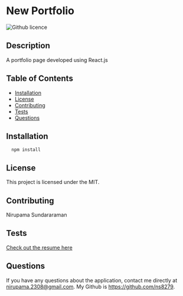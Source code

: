 # New Portfolio
![Github licence](http://img.shields.io/badge/license-MIT-blue.svg)
  
  ## Description
  A portfolio page developed using React.js

  ## Table of Contents
  * [Installation](#installation)
  * [License](#license)
  * [Contributing](#contributing)
  * [Tests](#tests)
  * [Questions](#questions)
  
  ## Installation 
      npm install
        
   
  ## License
  This project is licensed under the MIT.

  ## Contributing
  Nirupama Sundararaman

  ## Tests
  
  [Check out the resume here](https://ns8279.github.io/New-Portfolio) 
        
  ## Questions
  If you have any questions about the application, contact me directly at nirupama.2308@gmail.com. My Github is https://github.com/ns8279.
